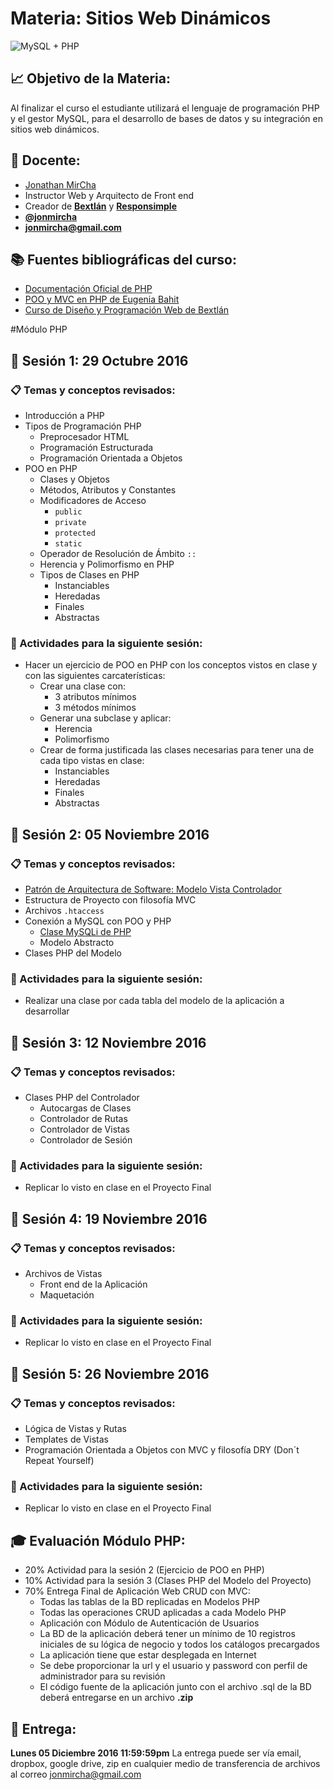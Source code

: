 # Materia: Sitios Web Dinámicos
![MySQL + PHP](http://bextlan.com/img/para-cursos/poo-php-mysql.jpg)

## :chart_with_upwards_trend: Objetivo de la Materia:
Al finalizar el curso el estudiante utilizará el lenguaje de programación PHP y el gestor MySQL, para el desarrollo de bases de datos y su integración en sitios web dinámicos.

## :bow: Docente:
* [Jonathan MirCha](http://jonmircha.com)
* Instructor Web y Arquitecto de Front end
* Creador de **[Bextlán](http://bextlan.com)** y **[Responsimple](http://jonmircha.github.io/responsimple/)**
* **[@jonmircha](https://twitter.com/jonmircha)**
* **[jonmircha@gmail.com](mailto:jonmircha@gmail.com)**

## :books: Fuentes bibliográficas del curso:
* [Documentación Oficial de PHP](http://php.net/manual/es/)
* [POO y MVC en PHP de Eugenia Bahit](http://www.etnassoft.com/biblioteca/poo-y-mvc-en-php/)
* [Curso de Diseño y Programación Web de Bextlán](http://bextlan.com/cursos/web/)


#Módulo PHP


## :school: Sesión 1: 29 Octubre 2016

### :clipboard: Temas y conceptos revisados: 
* Introducción a PHP
* Tipos de Programación PHP
	* Preprocesador HTML
	* Programación Estructurada
	* Programación Orientada a Objetos
* POO en PHP
	* Clases y Objetos
	* Métodos, Atributos y Constantes
	* Modificadores de Acceso
		* `public`
		* `private`
		* `protected`
		* `static`
	* Operador de Resolución de Ámbito `::`
	* Herencia y Polimorfismo en PHP
	* Tipos de Clases en PHP
		* Instanciables
		* Heredadas
		* Finales
		* Abstractas

### :pencil: Actividades para la siguiente sesión: 
* Hacer un ejercicio de POO en PHP con los conceptos vistos en clase y con las siguientes carcaterísticas:
	* Crear una clase con:
		* 3 atributos mínimos
		* 3 métodos mínimos
	* Generar una subclase y aplicar:
		* Herencia
		* Polimorfismo
	* Crear de forma justificada las clases necesarias para tener una de cada tipo vistas en clase:
		* Instanciables
		* Heredadas
		* Finales
		* Abstractas


## :school: Sesión 2: 05 Noviembre 2016

### :clipboard: Temas y conceptos revisados: 
* [Patrón de Arquitectura de Software: Modelo Vista Controlador](http://jonmircha.github.io/slides-poo-php-mysql/#/71)
* Estructura de Proyecto con filosofía MVC
* Archivos `.htaccess`
* Conexión a MySQL con POO y PHP
	* [Clase MySQLi de PHP](http://php.net/manual/es/class.mysqli.php)
	* Modelo Abstracto
* Clases PHP del Modelo


### :pencil: Actividades para la siguiente sesión: 
* Realizar una clase por cada tabla del modelo de la aplicación a desarrollar


## :school: Sesión 3: 12 Noviembre 2016

### :clipboard: Temas y conceptos revisados: 
* Clases PHP del Controlador
	* Autocargas de Clases
	* Controlador de Rutas
	* Controlador de Vistas
	* Controlador de Sesión

### :pencil: Actividades para la siguiente sesión: 
* Replicar lo visto en clase en el Proyecto Final


## :school: Sesión 4: 19 Noviembre 2016

### :clipboard: Temas y conceptos revisados: 
* Archivos de Vistas
	* Front end de la Aplicación
	* Maquetación

### :pencil: Actividades para la siguiente sesión: 
* Replicar lo visto en clase en el Proyecto Final

## :school: Sesión 5: 26 Noviembre 2016

### :clipboard: Temas y conceptos revisados: 
* Lógica de Vistas y Rutas
* Templates de Vistas
* Programación Orientada a Objetos con MVC y filosofía DRY (Don´t Repeat Yourself)

### :pencil: Actividades para la siguiente sesión: 
* Replicar lo visto en clase en el Proyecto Final


## :mortar_board: Evaluación Módulo PHP:
* 20% Actividad para la sesión 2 (Ejercicio de POO en PHP)
* 10% Actividad para la sesión 3 (Clases PHP del Modelo del Proyecto)
* 70% Entrega Final de Aplicación Web CRUD con MVC:
	* Todas las tablas de la BD replicadas en Modelos PHP
	* Todas las operaciones CRUD aplicadas a cada Modelo PHP
	* Aplicación con Módulo de Autenticación de Usuarios
	* La BD de la aplicación deberá tener un mínimo de 10 registros iniciales de su lógica de negocio y todos los catálogos precargados
	* La aplicación tiene que estar desplegada en Internet
	* Se debe proporcionar la url y el usuario y password con perfil de administrador para su revisión
	* El código fuente de la aplicación junto con el archivo .sql de la BD deberá entregarse en un archivo **.zip**

## :date: Entrega:
**Lunes 05 Diciembre 2016 11:59:59pm**
La entrega puede ser vía email, dropbox, google drive, zip en cualquier medio de transferencia de archivos al correo jonmircha@gmail.com